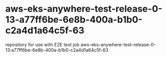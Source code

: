 # aws-eks-anywhere-test-release-0-13-a77ff6be-6e8b-400a-b1b0-c2a4d1a64c5f-63
repository for use with E2E test job aws-eks-anywhere-test-release-0-13:a77ff6be-6e8b-400a-b1b0-c2a4d1a64c5f-63
